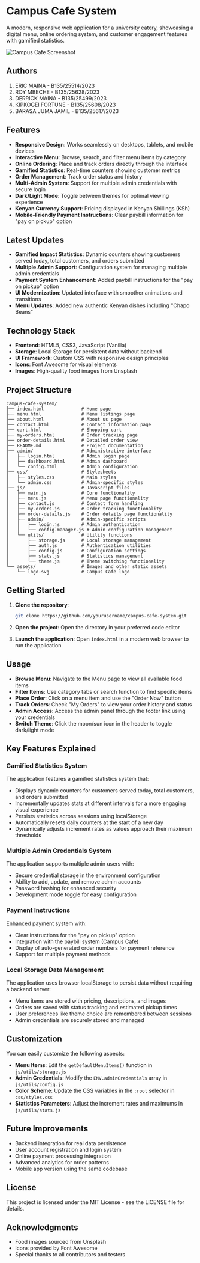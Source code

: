 # Campus Cafe System

A modern, responsive web application for a university eatery, showcasing a digital menu, online ordering system, and customer engagement features with gamified statistics.

![Campus Cafe Screenshot](icon1.png)

## Authors
1. ERIC MAINA - B135/25514/2023  
2. ROY MBECHE - B135/25628/2023 
3. DERRICK MAINA - B135/25499/2023 
4. KIPKOGEI FORTUNE - B135/25608/2023 
5. BARASA JUMA JAMIL - B135/25617/2023

## Features

- **Responsive Design**: Works seamlessly on desktops, tablets, and mobile devices
- **Interactive Menu**: Browse, search, and filter menu items by category
- **Online Ordering**: Place and track orders directly through the interface
- **Gamified Statistics**: Real-time counters showing customer metrics
- **Order Management**: Track order status and history
- **Multi-Admin System**: Support for multiple admin credentials with secure login
- **Dark/Light Mode**: Toggle between themes for optimal viewing experience
- **Kenyan Currency Support**: Pricing displayed in Kenyan Shillings (KSh)
- **Mobile-Friendly Payment Instructions**: Clear paybill information for "pay on pickup" option

## Latest Updates

- **Gamified Impact Statistics**: Dynamic counters showing customers served today, total customers, and orders submitted
- **Multiple Admin Support**: Configuration system for managing multiple admin credentials
- **Payment System Enhancement**: Added paybill instructions for the "pay on pickup" option
- **UI Modernization**: Updated interface with smoother animations and transitions
- **Menu Updates**: Added new authentic Kenyan dishes including "Chapo Beans"

## Technology Stack

- **Frontend**: HTML5, CSS3, JavaScript (Vanilla)
- **Storage**: Local Storage for persistent data without backend
- **UI Framework**: Custom CSS with responsive design principles
- **Icons**: Font Awesome for visual elements
- **Images**: High-quality food images from Unsplash

## Project Structure

```
campus-cafe-system/
├── index.html              # Home page
├── menu.html               # Menu listings page
├── about.html              # About us page
├── contact.html            # Contact information page
├── cart.html               # Shopping cart
├── my-orders.html          # Order tracking page
├── order-details.html      # Detailed order view
├── README.md               # Project documentation
├── admin/                  # Administrative interface
│   ├── login.html          # Admin login page
│   ├── dashboard.html      # Admin dashboard
│   └── config.html         # Admin configuration
├── css/                    # Stylesheets
│   ├── styles.css          # Main styles
│   └── admin.css           # Admin-specific styles
├── js/                     # JavaScript files
│   ├── main.js             # Core functionality
│   ├── menu.js             # Menu page functionality
│   ├── contact.js          # Contact form handling
│   ├── my-orders.js        # Order tracking functionality
│   ├── order-details.js    # Order details page functionality
│   ├── admin/              # Admin-specific scripts
│   │   ├── login.js        # Admin authentication
│   │   └── config-manager.js # Admin configuration management
│   └── utils/              # Utility functions
│       ├── storage.js      # Local storage management
│       ├── auth.js         # Authentication utilities
│       ├── config.js       # Configuration settings
│       ├── stats.js        # Statistics management
│       └── theme.js        # Theme switching functionality
└── assets/                 # Images and other static assets
    └── logo.svg            # Campus Cafe logo
```

## Getting Started

1. **Clone the repository**:
   ```bash
   git clone https://github.com/yourusername/campus-cafe-system.git
   ```

2. **Open the project**:
   Open the directory in your preferred code editor

3. **Launch the application**:
   Open `index.html` in a modern web browser to run the application

## Usage

- **Browse Menu**: Navigate to the Menu page to view all available food items
- **Filter Items**: Use category tabs or search function to find specific items
- **Place Order**: Click on a menu item and use the "Order Now" button
- **Track Orders**: Check "My Orders" to view your order history and status
- **Admin Access**: Access the admin panel through the footer link using your credentials
- **Switch Theme**: Click the moon/sun icon in the header to toggle dark/light mode

## Key Features Explained

### Gamified Statistics System

The application features a gamified statistics system that:

- Displays dynamic counters for customers served today, total customers, and orders submitted
- Incrementally updates stats at different intervals for a more engaging visual experience
- Persists statistics across sessions using localStorage
- Automatically resets daily counters at the start of a new day
- Dynamically adjusts increment rates as values approach their maximum thresholds

### Multiple Admin Credentials System

The application supports multiple admin users with:

- Secure credential storage in the environment configuration
- Ability to add, update, and remove admin accounts
- Password hashing for enhanced security
- Development mode toggle for easy configuration

### Payment Instructions

Enhanced payment system with:

- Clear instructions for the "pay on pickup" option
- Integration with the paybill system (Campus Cafe)
- Display of auto-generated order numbers for payment reference
- Support for multiple payment methods

### Local Storage Data Management

The application uses browser localStorage to persist data without requiring a backend server:

- Menu items are stored with pricing, descriptions, and images
- Orders are saved with status tracking and estimated pickup times
- User preferences like theme choice are remembered between sessions
- Admin credentials are securely stored and managed

## Customization

You can easily customize the following aspects:

- **Menu Items**: Edit the `getDefaultMenuItems()` function in `js/utils/storage.js`
- **Admin Credentials**: Modify the `ENV.adminCredentials` array in `js/utils/config.js`
- **Color Scheme**: Update the CSS variables in the `:root` selector in `css/styles.css`
- **Statistics Parameters**: Adjust the increment rates and maximums in `js/utils/stats.js`

## Future Improvements

- Backend integration for real data persistence
- User account registration and login system
- Online payment processing integration
- Advanced analytics for order patterns
- Mobile app version using the same codebase

## License

This project is licensed under the MIT License - see the LICENSE file for details.

## Acknowledgments

- Food images sourced from Unsplash
- Icons provided by Font Awesome
- Special thanks to all contributors and testers